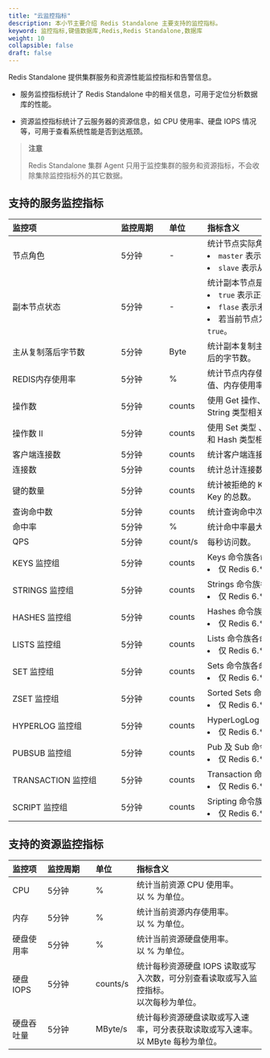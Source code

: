 ```yaml
---
title: "云监控指标"
description: 本小节主要介绍 Redis Standalone 主要支持的监控指标。 
keyword: 监控指标,键值数据库,Redis,Redis Standalone,数据库
weight: 10
collapsible: false
draft: false
---
```


Redis Standalone 提供集群服务和资源性能监控指标和告警信息。

- 服务监控指标统计了 Redis Standalone 中的相关信息，可用于定位分析数据库的性能。

- 资源监控指标统计了云服务器的资源信息，如 CPU 使用率、硬盘 IOPS 情况等，可用于查看系统性能是否到达瓶颈。

> **注意**
> 
> Redis Standalone 集群 Agent 只用于监控集群的服务和资源指标，不会收除集除监控指标外的其它数据。

## 支持的服务监控指标

|  <span style="display:inline-block;width:200px">监控项</span> | <span style="display:inline-block;width:80px">监控周期</span> | <span style="display:inline-block;width:60px">单位</span> |  <span style="display:inline-block;width:320px">指标含义</span>  |
|:--- |:--- |:--- |:--- |
| 节点角色           | 5分钟    | -       | 统计节点实际角色变化情况。<li>`master` 表示主节点。<li>`slave` 表示从节点/副本。 |
| 副本节点状态       | 5分钟    | -       | 统计副本节点是否指向预期的主节点。<li>`true` 表示正确指向。<li>`flase` 表示未正确指向。<li>若当前节点为主节点，则统计值应永远为 `true`。 |
| 主从复制落后字节数 | 5分钟    | Byte    | 统计副本复制主节点数据过程中，比主节点落后的字节数。         |
| REDIS内存使用率    | 5分钟    | %       | 统计节点内存使用率，包括内存使用率最大值、内存使用率最小值和内存使用率平均值。 |
| 操作数             | 5分钟    | counts  | 使用 Get 操作、Set 操作、Key 类型及 String 类型相关命令的次数。 |
| 操作数 II          | 5分钟    | counts  | 使用 Set 类型 、Sorted Set 类型、List 类型和 Hash 类型相关命令的次数。 |
| 客户端连接数       | 5分钟    | counts  | 统计客户端连接数最大值、最小值及平均值。                     |
| 连接数             | 5分钟    | counts  | 统计总计连接数。                                             |
| 键的数量           | 5分钟    | counts  | 统计被拒绝的 Key 个数、过期的 Key 个数及 Key 的总数。        |
| 查询命中数         | 5分钟    | counts  | 统计查询命中次数及查询未命中次数。                           |
| 命中率             | 5分钟    | %       | 统计命中率最大值、最小值及平均值。                           |
| QPS                | 5分钟    | count/s | 每秒访问数。                                                     |
| KEYS 监控组        | 5分钟    | counts  | Keys 命令族各命令操作次数。  <li>仅 Redis 6.* 版本支持该监控项。|
| STRINGS 监控组     | 5分钟    | counts  | Strings 命令族各命令操作次数。 <li>仅 Redis 6.* 版本支持该监控项。|
| HASHES 监控组      | 5分钟    | counts  | Hashes 命令族各命令操作次数。  <li>仅 Redis 6.* 版本支持该监控项。|
| LISTS 监控组       | 5分钟    | counts  | Lists 命令族各命令操作次数。    <li>仅 Redis 6.* 版本支持该监控项。|
| SET 监控组         | 5分钟    | counts  | Sets 命令族各命令操作次数。      <li>仅 Redis 6.* 版本支持该监控项。|
| ZSET 监控组        | 5分钟    | counts  | Sorted Sets 命令族各命令操作次数。 <li>仅 Redis 6.* 版本支持该监控项。 |
| HYPERLOG 监控组    | 5分钟    | counts  | HyperLogLog 命令族各命令操作次数。 <li>仅 Redis 6.* 版本支持该监控项。 |
| PUBSUB 监控组      | 5分钟    | counts  | Pub 及 Sub 命令族各命令操作次数。   <li>仅 Redis 6.* 版本支持该监控项。 |
| TRANSACTION 监控组 | 5分钟    | counts  | Transaction 命令族各命令操作次数。  <li>仅 Redis 6.* 版本支持该监控项。|
| SCRIPT 监控组      | 5分钟    | counts  | Sripting 命令族各命令操作次数。      <li>仅 Redis 6.* 版本支持该监控项。 |

## 支持的资源监控指标

| 监控项 | <span style="display:inline-block;width:80px">监控周期</span> | <span style="display:inline-block;width:60px">单位</span> | 指标含义 |
|:--- |:--- |:--- |:--- |
| CPU | 5分钟 | % | 统计当前资源 CPU 使用率。<br>以 % 为单位。 |
| 内存 | 5分钟 | % | 统计当前资源内存使用率。<br>以 % 为单位。 |
| 硬盘使用率 | 5分钟 | % | 统计当前资源硬盘使用率。<br>以 % 为单位。 |
| 硬盘 IOPS | 5分钟 | counts/s | 统计每秒资源硬盘 IOPS 读取或写入次数，可分别查看读取或写入监控指标。<br>以次每秒为单位。 |
| 硬盘吞吐量 | 5分钟 | MByte/s | 统计每秒资源硬盘读取或写入速率，可分表获取读取或写入速率。<br>以 MByte 每秒为单位。 |
